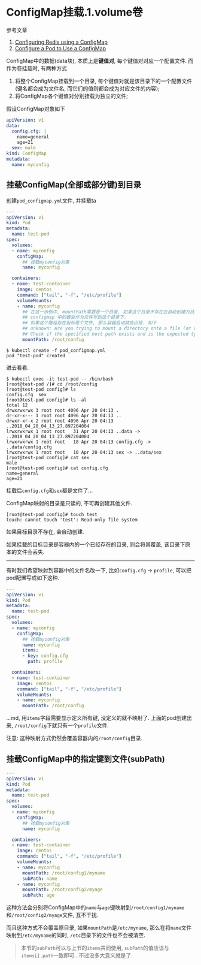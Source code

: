 # ConfigMap挂载.1.volume卷

参考文章

1. [Configuring Redis using a ConfigMap](https://kubernetes.io/docs/tutorials/configuration/configure-redis-using-configmap/)
2. [Configure a Pod to Use a ConfigMap](https://kubernetes.io/docs/tasks/configure-pod-container/configure-pod-configmap/#add-configmap-data-to-a-volume)

ConfigMap中的数据(data块), 本质上是**键值对**, 每个键值对对应一个配置文件. 而作为卷挂载时, 有两种方式

1. 将整个ConfigMap挂载到一个目录, 每个键值对就是该目录下的一个配置文件(键名都会成为文件名, 而它们的值则都会成为对应文件的内容);
2. 将ConfigMap各个键值对分别挂载为独立的文件;

假设ConfigMap对象如下

```yaml
apiVersion: v1
data:
  config.cfg: |
    name=general
    age=21
  sex: male
kind: ConfigMap
metadata:
  name: myconfig
```

## 挂载ConfigMap(全部或部分键)到目录

创建`pod_configmap.yml`文件, 并挂载ta

```yaml
---
apiVersion: v1
kind: Pod
metadata:
  name: test-pod
spec:
  volumes:
  - name: myconfig
    configMap:
      ## 挂载myconfig对象
      name: myconfig

  containers:
  - name: test-container
    image: centos
    command: ["tail", "-f", "/etc/profile"]
    volumeMounts:
    - name: myconfig
      ## 在这一示例中, mountPath需要是一个目录, 如果这个目录不存在会自动创建为目录,
      ## configmap 中的键会作为文件写到这个目录下.
      ## 如果这个路径存在但却是个文件, 那么容器启动就会出错. 如下
      ## unknown: Are you trying to mount a directory onto a file (or vice-versa)? 
      ## Check if the specified host path exists and is the expected type
      mountPath: /root/config
```

```console
$ kubectl create -f pod_configmap.yml 
pod "test-pod" created
```

进去看看.

```console
$ kubectl exec -it test-pod -- /bin/bash
[root@test-pod /]# cd /root/config
[root@test-pod config]# ls
config.cfg  sex
[root@test-pod config]# ls -al
total 12
drwxrwxrwx 3 root root 4096 Apr 20 04:13 .
dr-xr-x--- 1 root root 4096 Apr 20 04:13 ..
drwxr-xr-x 2 root root 4096 Apr 20 04:13 ..2018_04_20_04_13_27.897204004
lrwxrwxrwx 1 root root   31 Apr 20 04:13 ..data -> ..2018_04_20_04_13_27.897204004
lrwxrwxrwx 1 root root   18 Apr 20 04:13 config.cfg -> ..data/config.cfg
lrwxrwxrwx 1 root root   10 Apr 20 04:13 sex -> ..data/sex
[root@test-pod config]# cat sex
male
[root@test-pod config]# cat config.cfg 
name=general
age=21
```

挂载后`config.cfg`和`sex`都是文件了...

ConfigMap映射的目录是只读的, 不可再创建其他文件.

```console
[root@test-pod config]# touch test
touch: cannot touch 'test': Read-only file system
```

如果目标目录不存在, 会自动创建.

如果挂载的目标目录是容器内的一个已经存在的目录, 则会将其覆盖, 该目录下原本的文件会丢失.

------

有时我们希望映射到容器中的文件名改一下, 比如`config.cfg` -> `profile`, 可以把pod配置写成如下这种.

```yaml
---
apiVersion: v1
kind: Pod
metadata:
  name: test-pod
spec:
  volumes:
  - name: myconfig
    configMap:
      ## 挂载myconfig对象
      name: myconfig
      items:
      - key: config.cfg
        path: profile

  containers:
  - name: test-container
    image: centos
    command: ["tail", "-f", "/etc/profile"]
    volumeMounts:
    - name: myconfig
      mountPath: /root/config
```

...md, 用`items`字段需要显示定义所有键, 没定义的就不映射了. 上面的pod创建出来, `/root/config`下就只有一个`profile`文件.

注意: 这种映射方式仍然会覆盖容器内的`/root/config`目录.

## 挂载ConfigMap中的指定键到文件(subPath)

```yaml
---
apiVersion: v1
kind: Pod
metadata:
  name: test-pod
spec:
  volumes:
  - name: myconfig
    configMap:
      ## 挂载myconfig对象
      name: myconfig

  containers:
  - name: test-container
    image: centos
    command: ["tail", "-f", "/etc/profile"]
    volumeMounts:
    - name: myconfig
      mountPath: /root/config1/myname
      subPath: name
    - name: myconfig
      mountPath: /root/config2/myage
      subPath: age
```

这种方法会分别将ConfigMap中的`name`与`age`键映射到`/root/config1/myname`和`/root/config2/myage`文件, 互不干扰.

而且这种方式不会覆盖原目录, 如果`mountPath`是`/etc/myname`, 那么在将`name`文件映射到`/etc/myname`的同时, `/etc`目录下的文件也不会被清空.

> 本节的`subPath`可以与上节的`items`共同使用, `subPath`的值应该与`items[].path`一致即可...不过没多大意义就是了.

